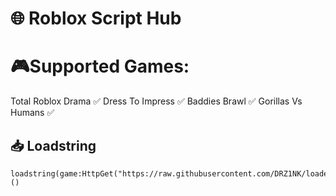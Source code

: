 # 🌐 Roblox Script Hub

# 🎮Supported Games:
Total Roblox Drama ✅
Dress To Impress ✅
Baddies Brawl ✅
Gorillas Vs Humans ✅

## 📥 Loadstring
```
loadstring(game:HttpGet("https://raw.githubusercontent.com/DRZ1NK/loader/refs/heads/main/loader.lua"))()
